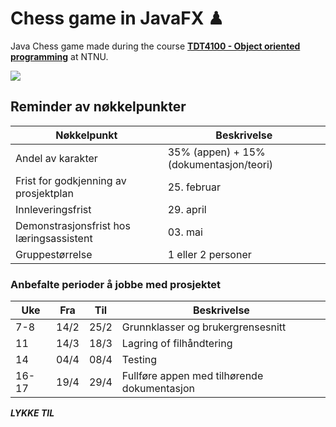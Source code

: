 # Chess game in JavaFX ♟

Java Chess game made during the course **[TDT4100 - Object oriented programming](https://www.ntnu.no/studier/emner/TDT4100#tab=omEmnet)** at NTNU.

![](https://i.pinimg.com/originals/5e/45/c3/5e45c3f6445fba750c3b4776c7a298fb.gif)

## Reminder av nøkkelpunkter

| Nøkkelpunkt                              | Beskrivelse                             |
| ---------------------------------------- | --------------------------------------- |
| Andel av karakter                        | 35% (appen) + 15% (dokumentasjon/teori) |
| Frist for godkjenning av prosjektplan    | 25. februar                             |
| Innleveringsfrist                        | 29. april                               |
| Demonstrasjonsfrist hos læringsassistent | 03. mai                                 |
| Gruppestørrelse                          | 1 eller 2 personer                      |

### Anbefalte perioder å jobbe med prosjektet

| Uke   | Fra  | Til  | Beskrivelse                                 |
| ----- | ---- | ---- | ------------------------------------------- |
| 7-8   | 14/2 | 25/2 | Grunnklasser og brukergrensesnitt           |
| 11    | 14/3 | 18/3 | Lagring of filhåndtering                    |
| 14    | 04/4 | 08/4 | Testing                                     |
| 16-17 | 19/4 | 29/4 | Fullføre appen med tilhørende dokumentasjon |

**_LYKKE TIL_**

